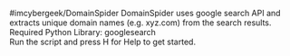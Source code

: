 #imcybergeek/DomainSpider
DomainSpider uses google search API and extracts unique domain names (e.g. xyz.com) from the search results.\
Required Python Library: googlesearch\
Run the script and press H for Help to get started.
